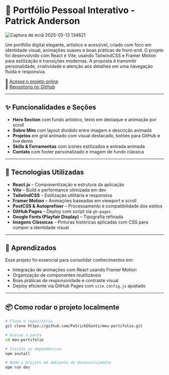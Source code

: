 # 💼 Portfólio Pessoal Interativo - Patrick Anderson

![Captura de ecrã 2025-05-13 134621](https://github.com/user-attachments/assets/118d81dc-40b2-4625-9304-ff8ff2863e50)

Um portfólio digital elegante, artístico e acessível, criado com foco em identidade visual, animações suaves e boas práticas de front-end. O projeto foi desenvolvido com React e Vite, usando TailwindCSS e Framer Motion para estilização e transições modernas. A proposta é transmitir personalidade, criatividade e atenção aos detalhes em uma navegação fluida e responsiva.

🔗 [Acesse o projeto online](https://meu-portifolio-seven-xi.vercel.app/)  
📂 [Repositório no GitHub](https://github.com/PatrickDSants/meu-portifolio)

---

## ✨ Funcionalidades e Seções

- **Hero Section** com fundo artístico, texto em destaque e animação por scroll
- **Sobre Mim** com layout dividido entre imagem e descrição animada
- **Projetos** em grid animado com visual destacado, botões para GitHub e live demo
- **Skills & Ferramentas** com ícones estilizados e entrada animada
- **Contato** com footer personalizado e imagem de fundo clássica

---

## 🚀 Tecnologias Utilizadas

- **React.js** – Componentização e estrutura da aplicação
- **Vite** – Build e performance otimizada em dev
- **TailwindCSS** – Estilização utilitária e responsiva
- **Framer Motion** – Animações baseadas em viewport e scroll
- **PostCSS & Autoprefixer** – Processamento e compatibilidade dos estilos
- **GitHub Pages** – Deploy com script via `gh-pages`
- **Google Fonts (Playfair Display)** – Tipografia refinada
- **Imagens Clássicas** – Pinturas históricas aplicadas com CSS para compor a identidade visual

---

## 🧠 Aprendizados

Esse projeto foi essencial para consolidar conhecimentos em:

- Integração de animações com React usando Framer Motion
- Organização de componentes reutilizáveis
- Boas práticas de responsividade e contraste visual
- Deploy eficiente via GitHub Pages com `vite.config.js` ajustado

---

## 📦 Como rodar o projeto localmente

```bash
# Clone o repositório
git clone https://github.com/PatrickDSants/meu-portifolio.git

# Acesse a pasta
cd meu-portifolio

# Instale as dependências
npm install

# Rode o projeto em ambiente de desenvolvimento
npm run dev
